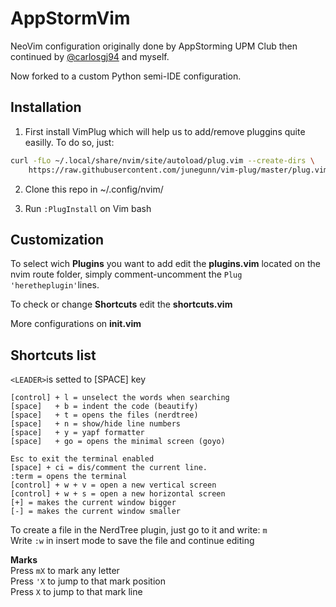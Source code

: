 # AppStormVim
NeoVim configuration originally done by AppStorming UPM Club then continued by [@carlosgj94](https://github.com/carlosgj94) and myself.

Now forked to a custom Python semi-IDE configuration.

## Installation
1. First install VimPlug which will help us to add/remove pluggins quite easilly. To do so, just:

``` bash
curl -fLo ~/.local/share/nvim/site/autoload/plug.vim --create-dirs \
    https://raw.githubusercontent.com/junegunn/vim-plug/master/plug.vim
```

2. Clone this repo in ~/.config/nvim/

3. Run `:PlugInstall` on Vim bash

## Customization
To select wich **Plugins** you want to add edit the **plugins.vim** located on the nvim route folder, simply comment-uncomment the `Plug 'heretheplugin'`lines.

To check or change **Shortcuts** edit the **shortcuts.vim**

More configurations on **init.vim**

## Shortcuts list
`<LEADER>`is setted to [SPACE] key

```
[control] + l = unselect the words when searching
[space]   + b = indent the code (beautify)
[space]   + t = opens the files (nerdtree)
[space]   + n = show/hide line numbers
[space]   + y = yapf formatter
[space]   + go = opens the minimal screen (goyo)

Esc to exit the terminal enabled
[space] + ci = dis/comment the current line.
:term = opens the terminal
[control] + w + v = open a new vertical screen
[control] + w + s = open a new horizontal screen
[+] = makes the current window bigger
[-] = makes the current window smaller
```
To create a file in the NerdTree plugin, just go to it and write: `m`<br>
Write `:w` in insert mode to save the file and continue editing

**Marks**<br>
Press `mX` to mark any letter<br>
Press `'X` to jump to that mark position<br>
Press `X` to jump to that mark line
